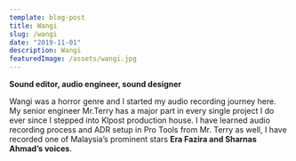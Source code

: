 ```yaml
---
template: blog-post
title: Wangi
slug: /wangi
date: "2019-11-01"
description: Wangi
featuredImage: /assets/wangi.jpg
---
```


**Sound editor, audio engineer, sound designer**

Wangi was a horror genre and I started my audio recording journey here. My senior engineer Mr.Terry has a major part in every single project I do ever since I stepped into Klpost production house. I have learned audio recording process and ADR setup in Pro Tools from Mr. Terry as well, I have recorded one of Malaysia’s prominent stars **Era Fazira and Sharnas Ahmad’s voices**.